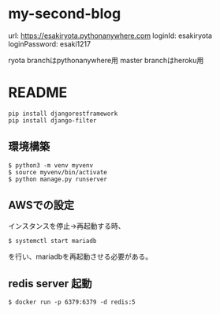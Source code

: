 # my-second-blog
url: https://esakiryota.pythonanywhere.com
loginId: esakiryota
loginPassword: esaki1217

ryota branchはpythonanywhere用
master branchはheroku用


# README
```
pip install djangorestframework
pip install django-filter
```

## 環境構築

```
$ python3 -m venv myvenv
$ source myvenv/bin/activate
$ python manage.py runserver
```

## AWSでの設定
インスタンスを停止→再起動する時、
```
$ systemctl start mariadb
```
を行い、mariadbを再起動させる必要がある。


## redis server 起動
```
$ docker run -p 6379:6379 -d redis:5
```
